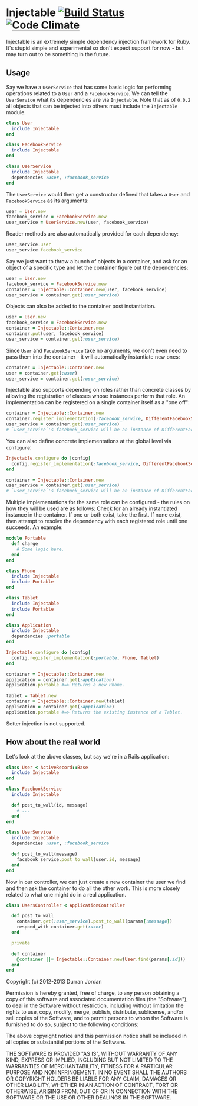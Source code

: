 Injectable [![Build Status](https://secure.travis-ci.org/durran/injectable.png?branch=master&.png)](http://travis-ci.org/durran/injectable) [![Code Climate](https://codeclimate.com/badge.png)](https://codeclimate.com/github/durran/injectable)
========

Injectable is an extremely simple dependency injection framework for Ruby. It's
stupid simple and experimental so don't expect support for now - but may turn out
to be something in the future.

Usage
-----

Say we have a `UserService` that has some basic logic for performing operations
related to a `User` and a `FacebookService`. We can tell the `UserService` what
its dependencies are via `Injectable`. Note that as of `0.0.2` all objects that
can be injected into others must include the `Injectable` module.

```ruby
class User
  include Injectable
end

class FacebookService
  include Injectable
end

class UserService
  include Injectable
  dependencies :user, :facebook_service
end
```

The `UserService` would then get a constructor defined that takes a `User` and
`FacebookService` as its arguments:

```ruby
user = User.new
facebook_service = FacebookService.new
user_service = UserService.new(user, facebook_service)
```

Reader methods are also automatically provided for each dependency:

```ruby
user_service.user
user_service.facebook_service
```

Say we just want to throw a bunch of objects in a container, and ask for an
object of a specific type and let the container figure out the dependencies:

```ruby
user = User.new
facebook_service = FacebookService.new
container = Injectable::Container.new(user, facebook_service)
user_service = container.get(:user_service)
```

Objects can also be added to the container post instantiation.

```ruby
user = User.new
facebook_service = FacebookService.new
container = Injectable::Container.new
container.put(user, facebook_service)
user_service = container.get(:user_service)
```

Since `User` and `FacebookService` take no arguments, we don't even need to
pass them into the container - it will automatically instantiate new ones:

```ruby
container = Injectable::Container.new
user = container.get(:user)
user_service = container.get(:user_service)
```

Injectable also supports depending on roles rather than concrete classes by
allowing the registration of classes whose instances perform that role. An
implementation can be registered on a single container itself as a "one off":

```ruby
container = Injectable::Container.new
container.register_implementation(:facebook_service, DifferentFacebookService)
user_service = container.get(:user_service)
# `user_service`'s facebook_service will be an instance of DifferentFacebookService
```

You can also define concrete implementations at the global level via `configure`:

```ruby
Injectable.configure do |config|
  config.register_implementation(:facebook_service, DifferentFacebookService)
end

container = Injectable::Container.new
user_service = container.get(:user_service)
# `user_service`'s facebook_service will be an instance of DifferentFacebookService
```

Multiple implementations for the same role can be configured - the rules on how
they will be used are as follows: Check for an already instantiated instance in
the container. If one or both exist, take the first. If none exist, then attempt to
resolve the dependency with each registered role until one succeeds. An example:

```ruby
module Portable
  def charge
    # Some logic here.
  end
end

class Phone
  include Injectable
  include Portable
end

class Tablet
  include Injectable
  include Portable
end

class Application
  include Injectable
  dependencies :portable
end

Injectable.configure do |config|
  config.register_implementation(:portable, Phone, Tablet)
end

container = Injectable::Container.new
application = container.get(:application)
application.portable #=> Returns a new Phone.

tablet = Tablet.new
container = Injectable::Container.new(tablet)
application = container.get(:application)
application.portable #=> Returns the existing instance of a Tablet.
```

Setter injection is not supported.

How about the real world
------------------------

Let's look at the above classes, but say we're in a Rails application:

```ruby
class User < ActiveRecord::Base
  include Injectable
end

class FacebookService
  include Injectable

  def post_to_wall(id, message)
    # ...
  end
end

class UserService
  include Injectable
  dependencies :user, :facebook_service

  def post_to_wall(message)
    facebook_service.post_to_wall(user.id, message)
  end
end
```

Now in our controller, we can just create a new container the user we find
and then ask the container to do all the other work. This is more closely
related to what one might do in a real application.

```ruby
class UsersController < ApplicationController

  def post_to_wall
    container.get(:user_service).post_to_wall(params[:message])
    respond_with container.get(:user)
  end

  private

  def container
    @container ||= Injectable::Container.new(User.find(params[:id]))
  end
end
```

Copyright (c) 2012-2013 Durran Jordan

Permission is hereby granted, free of charge, to any person obtaining
a copy of this software and associated documentation files (the
"Software"), to deal in the Software without restriction, including
without limitation the rights to use, copy, modify, merge, publish,
distribute, sublicense, and/or sell copies of the Software, and to
permit persons to whom the Software is furnished to do so, subject to
the following conditions:

The above copyright notice and this permission notice shall be
included in all copies or substantial portions of the Software.

THE SOFTWARE IS PROVIDED "AS IS", WITHOUT WARRANTY OF ANY KIND,
EXPRESS OR IMPLIED, INCLUDING BUT NOT LIMITED TO THE WARRANTIES OF
MERCHANTABILITY, FITNESS FOR A PARTICULAR PURPOSE AND
NONINFRINGEMENT. IN NO EVENT SHALL THE AUTHORS OR COPYRIGHT HOLDERS BE
LIABLE FOR ANY CLAIM, DAMAGES OR OTHER LIABILITY, WHETHER IN AN ACTION
OF CONTRACT, TORT OR OTHERWISE, ARISING FROM, OUT OF OR IN CONNECTION
WITH THE SOFTWARE OR THE USE OR OTHER DEALINGS IN THE SOFTWARE.
